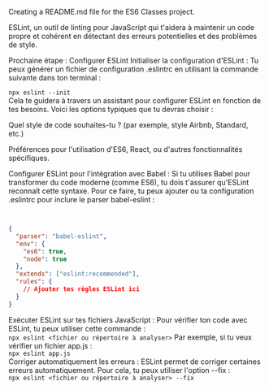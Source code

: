 Creating a README.md file for the ES6 Classes project.

ESLint, un outil de linting pour JavaScript qui t'aidera à maintenir un code propre et cohérent en détectant des erreurs potentielles et des problèmes de style.

Prochaine étape : Configurer ESLint
Initialiser la configuration d'ESLint : Tu peux générer un fichier de configuration .eslintrc en utilisant la commande suivante dans ton terminal :

```npx eslint --init``` <br>
Cela te guidera à travers un assistant pour configurer ESLint en fonction de tes besoins. Voici les options typiques que tu devras choisir :

Quel style de code souhaites-tu ? (par exemple, style Airbnb, Standard, etc.)

Préférences pour l'utilisation d'ES6, React, ou d'autres fonctionnalités spécifiques.

Configurer ESLint pour l'intégration avec Babel : Si tu utilises Babel pour transformer du code moderne (comme ES6), tu dois t'assurer qu'ESLint reconnaît cette syntaxe. Pour ce faire, tu peux ajouter ou  ta configuration .eslintrc pour inclure le parser babel-eslint :

```json


{
  "parser": "babel-eslint",
  "env": {
    "es6": true,
    "node": true
  },
  "extends": ["eslint:recommended"],
  "rules": {
    // Ajouter tes règles ESLint ici
  }
}
```
Exécuter ESLint sur tes fichiers JavaScript : Pour vérifier ton code avec ESLint, tu peux utiliser cette commande :<br>
```npx eslint <fichier ou répertoire à analyser>```
Par exemple, si tu veux vérifier un fichier app.js :<br>
```npx eslint app.js```<br>
Corriger automatiquement les erreurs : ESLint permet de corriger certaines erreurs automatiquement. Pour cela, tu peux utiliser l'option --fix :<br>
```npx eslint <fichier ou répertoire à analyser> --fix```
